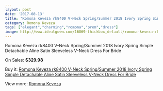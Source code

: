 ```yaml
---
layout: post
date: '2017-08-13'
title: "Romona Keveza rk8400 V-Neck Spring/Summer 2018 Ivory Spring Simple Detachable Aline Satin Sleeveless V-Neck Dress For Bride"
category: Romona Keveza
tags: ["elegant","charming","romona","prom","dress"]
image: http://www.idealgown.com/16869-thickbox_default/romona-keveza-rk8400-v-neck-spring-summer-2018-ivory-spring-simple-detachable-aline-satin-sleeveless-v-neck-dress-for-bride.jpg
---
```

Romona Keveza rk8400 V-Neck Spring/Summer 2018 Ivory Spring Simple Detachable Aline Satin Sleeveless V-Neck Dress For Bride

On Sales: **$329.98**
<a href="https://www.idealgown.com/en/romona-keveza/6692-romona-keveza-rk8400-v-neck-spring-summer-2018-ivory-spring-simple-detachable-aline-satin-sleeveless-v-neck-dress-for-bride.html"><amp-img layout="responsive" width="600" height="600" src="//www.idealgown.com/16869-thickbox_default/romona-keveza-rk8400-v-neck-spring-summer-2018-ivory-spring-simple-detachable-aline-satin-sleeveless-v-neck-dress-for-bride.jpg" alt="Romona Keveza rk8400 V-Neck Spring/Summer 2018 Ivory Spring Simple Detachable Aline Satin Sleeveless V-Neck Dress For Bride 0" /></a>
<a href="https://www.idealgown.com/en/romona-keveza/6692-romona-keveza-rk8400-v-neck-spring-summer-2018-ivory-spring-simple-detachable-aline-satin-sleeveless-v-neck-dress-for-bride.html"><amp-img layout="responsive" width="600" height="600" src="//www.idealgown.com/16872-thickbox_default/romona-keveza-rk8400-v-neck-spring-summer-2018-ivory-spring-simple-detachable-aline-satin-sleeveless-v-neck-dress-for-bride.jpg" alt="Romona Keveza rk8400 V-Neck Spring/Summer 2018 Ivory Spring Simple Detachable Aline Satin Sleeveless V-Neck Dress For Bride 1" /></a>
<a href="https://www.idealgown.com/en/romona-keveza/6692-romona-keveza-rk8400-v-neck-spring-summer-2018-ivory-spring-simple-detachable-aline-satin-sleeveless-v-neck-dress-for-bride.html"><amp-img layout="responsive" width="600" height="600" src="//www.idealgown.com/16871-thickbox_default/romona-keveza-rk8400-v-neck-spring-summer-2018-ivory-spring-simple-detachable-aline-satin-sleeveless-v-neck-dress-for-bride.jpg" alt="Romona Keveza rk8400 V-Neck Spring/Summer 2018 Ivory Spring Simple Detachable Aline Satin Sleeveless V-Neck Dress For Bride 2" /></a>
<a href="https://www.idealgown.com/en/romona-keveza/6692-romona-keveza-rk8400-v-neck-spring-summer-2018-ivory-spring-simple-detachable-aline-satin-sleeveless-v-neck-dress-for-bride.html"><amp-img layout="responsive" width="600" height="600" src="//www.idealgown.com/16870-thickbox_default/romona-keveza-rk8400-v-neck-spring-summer-2018-ivory-spring-simple-detachable-aline-satin-sleeveless-v-neck-dress-for-bride.jpg" alt="Romona Keveza rk8400 V-Neck Spring/Summer 2018 Ivory Spring Simple Detachable Aline Satin Sleeveless V-Neck Dress For Bride 3" /></a>

Buy it: [Romona Keveza rk8400 V-Neck Spring/Summer 2018 Ivory Spring Simple Detachable Aline Satin Sleeveless V-Neck Dress For Bride](https://www.idealgown.com/en/romona-keveza/6692-romona-keveza-rk8400-v-neck-spring-summer-2018-ivory-spring-simple-detachable-aline-satin-sleeveless-v-neck-dress-for-bride.html "Romona Keveza rk8400 V-Neck Spring/Summer 2018 Ivory Spring Simple Detachable Aline Satin Sleeveless V-Neck Dress For Bride")

View more: [Romona Keveza](https://www.idealgown.com/en/106-romona-keveza "Romona Keveza")
